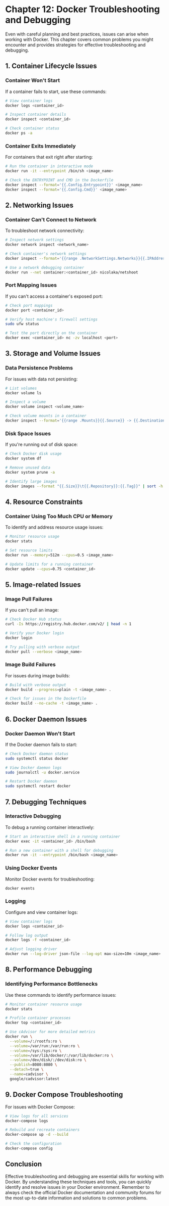 # Chapter 12: Docker Troubleshooting and Debugging

Even with careful planning and best practices, issues can arise when working with Docker. This chapter covers common problems you might encounter and provides strategies for effective troubleshooting and debugging.

## 1. Container Lifecycle Issues

### Container Won't Start

If a container fails to start, use these commands:

```bash
# View container logs
docker logs <container_id>

# Inspect container details
docker inspect <container_id>

# Check container status
docker ps -a
```

### Container Exits Immediately

For containers that exit right after starting:

```bash
# Run the container in interactive mode
docker run -it --entrypoint /bin/sh <image_name>

# Check the ENTRYPOINT and CMD in the Dockerfile
docker inspect --format='{{.Config.Entrypoint}}' <image_name>
docker inspect --format='{{.Config.Cmd}}' <image_name>
```

## 2. Networking Issues

### Container Can't Connect to Network

To troubleshoot network connectivity:

```bash
# Inspect network settings
docker network inspect <network_name>

# Check container's network settings
docker inspect --format='{{range .NetworkSettings.Networks}}{{.IPAddress}}{{end}}' <container_id>

# Use a network debugging container
docker run --net container:<container_id> nicolaka/netshoot
```

### Port Mapping Issues

If you can't access a container's exposed port:

```bash
# Check port mappings
docker port <container_id>

# Verify host machine's firewall settings
sudo ufw status

# Test the port directly on the container
docker exec <container_id> nc -zv localhost <port>
```

## 3. Storage and Volume Issues

### Data Persistence Problems

For issues with data not persisting:

```bash
# List volumes
docker volume ls

# Inspect a volume
docker volume inspect <volume_name>

# Check volume mounts in a container
docker inspect --format='{{range .Mounts}}{{.Source}} -> {{.Destination}}{{"\n"}}{{end}}' <container_id>
```

### Disk Space Issues

If you're running out of disk space:

```bash
# Check Docker disk usage
docker system df

# Remove unused data
docker system prune -a

# Identify large images
docker images --format "{{.Size}}\t{{.Repository}}:{{.Tag}}" | sort -h
```

## 4. Resource Constraints

### Container Using Too Much CPU or Memory

To identify and address resource usage issues:

```bash
# Monitor resource usage
docker stats

# Set resource limits
docker run --memory=512m --cpus=0.5 <image_name>

# Update limits for a running container
docker update --cpus=0.75 <container_id>
```

## 5. Image-related Issues

### Image Pull Failures

If you can't pull an image:

```bash
# Check Docker Hub status
curl -Is https://registry.hub.docker.com/v2/ | head -n 1

# Verify your Docker login
docker login

# Try pulling with verbose output
docker pull --verbose <image_name>
```

### Image Build Failures

For issues during image builds:

```bash
# Build with verbose output
docker build --progress=plain -t <image_name> .

# Check for issues in the Dockerfile
docker build --no-cache -t <image_name> .
```

## 6. Docker Daemon Issues

### Docker Daemon Won't Start

If the Docker daemon fails to start:

```bash
# Check Docker daemon status
sudo systemctl status docker

# View Docker daemon logs
sudo journalctl -u docker.service

# Restart Docker daemon
sudo systemctl restart docker
```

## 7. Debugging Techniques

### Interactive Debugging

To debug a running container interactively:

```bash
# Start an interactive shell in a running container
docker exec -it <container_id> /bin/bash

# Run a new container with a shell for debugging
docker run -it --entrypoint /bin/bash <image_name>
```

### Using Docker Events

Monitor Docker events for troubleshooting:

```bash
docker events
```

### Logging

Configure and view container logs:

```bash
# View container logs
docker logs <container_id>

# Follow log output
docker logs -f <container_id>

# Adjust logging driver
docker run --log-driver json-file --log-opt max-size=10m <image_name>
```

## 8. Performance Debugging

### Identifying Performance Bottlenecks

Use these commands to identify performance issues:

```bash
# Monitor container resource usage
docker stats

# Profile container processes
docker top <container_id>

# Use cAdvisor for more detailed metrics
docker run \
  --volume=/:/rootfs:ro \
  --volume=/var/run:/var/run:ro \
  --volume=/sys:/sys:ro \
  --volume=/var/lib/docker/:/var/lib/docker:ro \
  --volume=/dev/disk/:/dev/disk:ro \
  --publish=8080:8080 \
  --detach=true \
  --name=cadvisor \
  google/cadvisor:latest
```

## 9. Docker Compose Troubleshooting

For issues with Docker Compose:

```bash
# View logs for all services
docker-compose logs

# Rebuild and recreate containers
docker-compose up -d --build

# Check the configuration
docker-compose config
```

## Conclusion

Effective troubleshooting and debugging are essential skills for working with Docker. By understanding these techniques and tools, you can quickly identify and resolve issues in your Docker environment. Remember to always check the official Docker documentation and community forums for the most up-to-date information and solutions to common problems.
